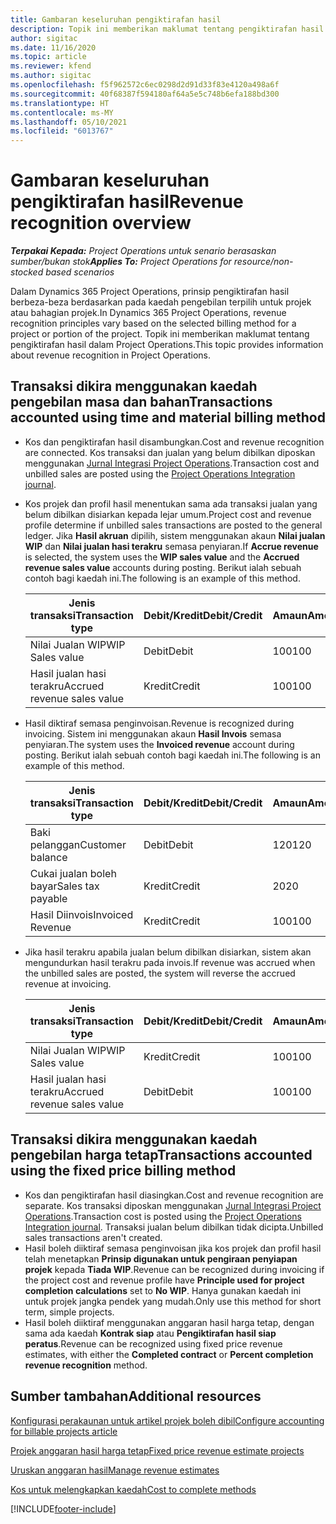 ```yaml
---
title: Gambaran keseluruhan pengiktirafan hasil
description: Topik ini memberikan maklumat tentang pengiktirafan hasil dalam Project Operations.
author: sigitac
ms.date: 11/16/2020
ms.topic: article
ms.reviewer: kfend
ms.author: sigitac
ms.openlocfilehash: f5f962572c6ec0298d2d91d33f83e4120a498a6f
ms.sourcegitcommit: 40f68387f594180af64a5e5c748b6efa188bd300
ms.translationtype: HT
ms.contentlocale: ms-MY
ms.lasthandoff: 05/10/2021
ms.locfileid: "6013767"
---
```

# <a name="revenue-recognition-overview"></a><span data-ttu-id="a5510-103">Gambaran keseluruhan pengiktirafan hasil</span><span class="sxs-lookup"><span data-stu-id="a5510-103">Revenue recognition overview</span></span>

<span data-ttu-id="a5510-104">_**Terpakai Kepada:** Project Operations untuk senario berasaskan sumber/bukan stok_</span><span class="sxs-lookup"><span data-stu-id="a5510-104">_**Applies To:** Project Operations for resource/non-stocked based scenarios_</span></span>

<span data-ttu-id="a5510-105">Dalam Dynamics 365 Project Operations, prinsip pengiktirafan hasil berbeza-beza berdasarkan pada kaedah pengebilan terpilih untuk projek atau bahagian projek.</span><span class="sxs-lookup"><span data-stu-id="a5510-105">In Dynamics 365 Project Operations, revenue recognition principles vary based on the selected billing method for a project or portion of the project.</span></span> <span data-ttu-id="a5510-106">Topik ini memberikan maklumat tentang pengiktirafan hasil dalam Project Operations.</span><span class="sxs-lookup"><span data-stu-id="a5510-106">This topic provides information about revenue recognition in Project Operations.</span></span>

## <a name="transactions-accounted-using-time-and-material-billing-method"></a><span data-ttu-id="a5510-107">Transaksi dikira menggunakan kaedah pengebilan masa dan bahan</span><span class="sxs-lookup"><span data-stu-id="a5510-107">Transactions accounted using time and material billing method</span></span>

- <span data-ttu-id="a5510-108">Kos dan pengiktirafan hasil disambungkan.</span><span class="sxs-lookup"><span data-stu-id="a5510-108">Cost and revenue recognition are connected.</span></span> <span data-ttu-id="a5510-109">Kos transaksi dan jualan yang belum dibilkan diposkan menggunakan [Jurnal Integrasi Project Operations](../project-accounting/project-operations-integration-journal.md).</span><span class="sxs-lookup"><span data-stu-id="a5510-109">Transaction cost and unbilled sales are posted using the [Project Operations Integration journal](../project-accounting/project-operations-integration-journal.md).</span></span>
- <span data-ttu-id="a5510-110">Kos projek dan profil hasil menentukan sama ada transaksi jualan yang belum dibilkan disiarkan kepada lejar umum.</span><span class="sxs-lookup"><span data-stu-id="a5510-110">Project cost and revenue profile determine if unbilled sales transactions are posted to the general ledger.</span></span> <span data-ttu-id="a5510-111">Jika **Hasil akruan** dipilih, sistem menggunakan akaun **Nilai jualan WIP** dan **Nilai jualan hasi terakru** semasa penyiaran.</span><span class="sxs-lookup"><span data-stu-id="a5510-111">If **Accrue revenue** is selected, the system uses the **WIP sales value** and the **Accrued revenue sales value** accounts during posting.</span></span> <span data-ttu-id="a5510-112">Berikut ialah sebuah contoh bagi kaedah ini.</span><span class="sxs-lookup"><span data-stu-id="a5510-112">The following is an example of this method.</span></span>  

  | <span data-ttu-id="a5510-113">Jenis transaksi</span><span class="sxs-lookup"><span data-stu-id="a5510-113">Transaction type</span></span> | <span data-ttu-id="a5510-114">Debit/Kredit</span><span class="sxs-lookup"><span data-stu-id="a5510-114">Debit/Credit</span></span> | <span data-ttu-id="a5510-115">Amaun</span><span class="sxs-lookup"><span data-stu-id="a5510-115">Amount</span></span> |
  | --- | --- | --- |
  | <span data-ttu-id="a5510-116">Nilai Jualan WIP</span><span class="sxs-lookup"><span data-stu-id="a5510-116">WIP Sales value</span></span> | <span data-ttu-id="a5510-117">Debit</span><span class="sxs-lookup"><span data-stu-id="a5510-117">Debit</span></span> | <span data-ttu-id="a5510-118">100</span><span class="sxs-lookup"><span data-stu-id="a5510-118">100</span></span> |
  | <span data-ttu-id="a5510-119">Hasil jualan hasi terakru</span><span class="sxs-lookup"><span data-stu-id="a5510-119">Accrued revenue sales value</span></span> | <span data-ttu-id="a5510-120">Kredit</span><span class="sxs-lookup"><span data-stu-id="a5510-120">Credit</span></span> | <span data-ttu-id="a5510-121">100</span><span class="sxs-lookup"><span data-stu-id="a5510-121">100</span></span> |

- <span data-ttu-id="a5510-122">Hasil diktiraf semasa penginvoisan.</span><span class="sxs-lookup"><span data-stu-id="a5510-122">Revenue is recognized during invoicing.</span></span> <span data-ttu-id="a5510-123">Sistem ini menggunakan akaun **Hasil Invois** semasa penyiaran.</span><span class="sxs-lookup"><span data-stu-id="a5510-123">The system uses the **Invoiced revenue** account during posting.</span></span> <span data-ttu-id="a5510-124">Berikut ialah sebuah contoh bagi kaedah ini.</span><span class="sxs-lookup"><span data-stu-id="a5510-124">The following is an example of this method.</span></span>  

  | <span data-ttu-id="a5510-125">Jenis transaksi</span><span class="sxs-lookup"><span data-stu-id="a5510-125">Transaction type</span></span> | <span data-ttu-id="a5510-126">Debit/Kredit</span><span class="sxs-lookup"><span data-stu-id="a5510-126">Debit/Credit</span></span> | <span data-ttu-id="a5510-127">Amaun</span><span class="sxs-lookup"><span data-stu-id="a5510-127">Amount</span></span> |
  | --- | --- | --- |
  | <span data-ttu-id="a5510-128">Baki pelanggan</span><span class="sxs-lookup"><span data-stu-id="a5510-128">Customer balance</span></span> | <span data-ttu-id="a5510-129">Debit</span><span class="sxs-lookup"><span data-stu-id="a5510-129">Debit</span></span> | <span data-ttu-id="a5510-130">120</span><span class="sxs-lookup"><span data-stu-id="a5510-130">120</span></span> |
  | <span data-ttu-id="a5510-131">Cukai jualan boleh bayar</span><span class="sxs-lookup"><span data-stu-id="a5510-131">Sales tax payable</span></span> | <span data-ttu-id="a5510-132">Kredit</span><span class="sxs-lookup"><span data-stu-id="a5510-132">Credit</span></span> | <span data-ttu-id="a5510-133">20</span><span class="sxs-lookup"><span data-stu-id="a5510-133">20</span></span> |
  | <span data-ttu-id="a5510-134">Hasil Diinvois</span><span class="sxs-lookup"><span data-stu-id="a5510-134">Invoiced Revenue</span></span> | <span data-ttu-id="a5510-135">Kredit</span><span class="sxs-lookup"><span data-stu-id="a5510-135">Credit</span></span> | <span data-ttu-id="a5510-136">100</span><span class="sxs-lookup"><span data-stu-id="a5510-136">100</span></span> |

- <span data-ttu-id="a5510-137">Jika hasil terakru apabila jualan belum dibilkan disiarkan, sistem akan mengundurkan hasil terakru pada invois.</span><span class="sxs-lookup"><span data-stu-id="a5510-137">If revenue was accrued when the unbilled sales are posted, the system will reverse the accrued revenue at invoicing.</span></span>

  | <span data-ttu-id="a5510-138">Jenis transaksi</span><span class="sxs-lookup"><span data-stu-id="a5510-138">Transaction type</span></span> | <span data-ttu-id="a5510-139">Debit/Kredit</span><span class="sxs-lookup"><span data-stu-id="a5510-139">Debit/Credit</span></span> | <span data-ttu-id="a5510-140">Amaun</span><span class="sxs-lookup"><span data-stu-id="a5510-140">Amount</span></span> |
  | --- | --- | --- |
  | <span data-ttu-id="a5510-141">Nilai Jualan WIP</span><span class="sxs-lookup"><span data-stu-id="a5510-141">WIP Sales value</span></span> | <span data-ttu-id="a5510-142">Kredit</span><span class="sxs-lookup"><span data-stu-id="a5510-142">Credit</span></span> | <span data-ttu-id="a5510-143">100</span><span class="sxs-lookup"><span data-stu-id="a5510-143">100</span></span> |
  | <span data-ttu-id="a5510-144">Hasil jualan hasi terakru</span><span class="sxs-lookup"><span data-stu-id="a5510-144">Accrued revenue sales value</span></span> | <span data-ttu-id="a5510-145">Debit</span><span class="sxs-lookup"><span data-stu-id="a5510-145">Debit</span></span> | <span data-ttu-id="a5510-146">100</span><span class="sxs-lookup"><span data-stu-id="a5510-146">100</span></span> |

## <a name="transactions-accounted-using-the-fixed-price-billing-method"></a><span data-ttu-id="a5510-147">Transaksi dikira menggunakan kaedah pengebilan harga tetap</span><span class="sxs-lookup"><span data-stu-id="a5510-147">Transactions accounted using the fixed price billing method</span></span>

- <span data-ttu-id="a5510-148">Kos dan pengiktirafan hasil diasingkan.</span><span class="sxs-lookup"><span data-stu-id="a5510-148">Cost and revenue recognition are separate.</span></span> <span data-ttu-id="a5510-149">Kos transaksi diposkan menggunakan [Jurnal Integrasi Project Operations](../project-accounting/project-operations-integration-journal.md).</span><span class="sxs-lookup"><span data-stu-id="a5510-149">Transaction cost is posted using the [Project Operations Integration journal](../project-accounting/project-operations-integration-journal.md).</span></span> <span data-ttu-id="a5510-150">Transaksi jualan belum dibilkan tidak dicipta.</span><span class="sxs-lookup"><span data-stu-id="a5510-150">Unbilled sales transactions aren't created.</span></span>
- <span data-ttu-id="a5510-151">Hasil boleh diiktiraf semasa penginvoisan jika kos projek dan profil hasil telah menetapkan **Prinsip digunakan untuk pengiraan penyiapan projek** kepada **Tiada WIP**.</span><span class="sxs-lookup"><span data-stu-id="a5510-151">Revenue can be recognized during invoicing if the project cost and revenue profile have **Principle used for project completion calculations** set to **No WIP**.</span></span> <span data-ttu-id="a5510-152">Hanya gunakan kaedah ini untuk projek jangka pendek yang mudah.</span><span class="sxs-lookup"><span data-stu-id="a5510-152">Only use this method for short term, simple projects.</span></span>
- <span data-ttu-id="a5510-153">Hasil boleh diiktiraf menggunakan anggaran hasil harga tetap, dengan sama ada kaedah **Kontrak siap** atau **Pengiktirafan hasil siap peratus**.</span><span class="sxs-lookup"><span data-stu-id="a5510-153">Revenue can be recognized using fixed price revenue estimates, with either the **Completed contract** or **Percent completion revenue recognition** method.</span></span>

## <a name="additional-resources"></a><span data-ttu-id="a5510-154">Sumber tambahan</span><span class="sxs-lookup"><span data-stu-id="a5510-154">Additional resources</span></span>
[<span data-ttu-id="a5510-155">Konfigurasi perakaunan untuk artikel projek boleh dibil</span><span class="sxs-lookup"><span data-stu-id="a5510-155">Configure accounting for billable projects article</span></span>](../project-accounting/configure-accounting-billable-projects.md)

[<span data-ttu-id="a5510-156">Projek anggaran hasil harga tetap</span><span class="sxs-lookup"><span data-stu-id="a5510-156">Fixed price revenue estimate projects</span></span>](rev-rec-percentage-completion-method.md)

[<span data-ttu-id="a5510-157">Uruskan anggaran hasil</span><span class="sxs-lookup"><span data-stu-id="a5510-157">Manage revenue estimates</span></span>](rev-rec-completed-contract-method.md)

[<span data-ttu-id="a5510-158">Kos untuk melengkapkan kaedah</span><span class="sxs-lookup"><span data-stu-id="a5510-158">Cost to complete methods</span></span>](cost-complete-methods.md)


[!INCLUDE[footer-include](../includes/footer-banner.md)]